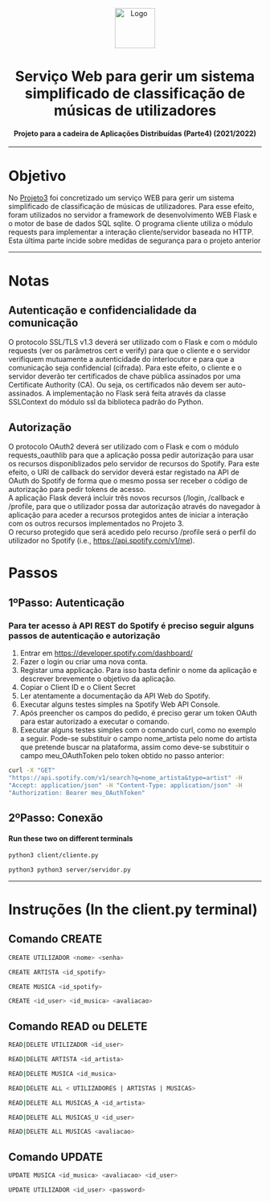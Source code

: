 <p align="center">
    <img src="https://cdn-icons-png.flaticon.com/512/5016/5016854.png" alt="Logo" width="80" height="80">
</p>

# <h1 align="center">Serviço Web para gerir um sistema simplificado de classificação de músicas de utilizadores</h1>
<h4 align="center">Projeto para a cadeira de Aplicações Distribuídas (Parte4) (2021/2022)</h4>

<hr>

# Objetivo
No <a href="https://github.com/Marcos-Sousa-Developer/Aplicacoes_Distribuidas_v3">Projeto3</a> foi concretizado um serviço WEB para gerir um sistema simplificado de classificação de músicas de utilizadores. Para esse efeito, foram utilizados no servidor a framework de desenvolvimento WEB Flask e o motor de base de dados SQL sqlite. O programa cliente utiliza o módulo requests para implementar a interação cliente/servidor baseada no HTTP. <br>
Esta última parte incide sobre medidas de segurança para o projeto anterior

<hr> 

# Notas 

## Autenticação e confidencialidade da comunicação 

O protocolo SSL/TLS v1.3 deverá ser utilizado com o Flask e com o módulo requests (ver os parâmetros cert e verify) para que o cliente e o servidor verifiquem mutuamente a autenticidade do interlocutor e para que a comunicação seja confidencial (cifrada). Para este
efeito, o cliente e o servidor deverão ter certificados de chave pública assinados por uma Certificate Authority (CA). Ou seja, os certificados não devem ser auto-assinados.
A implementação no Flask será feita através da classe SSLContext do módulo ssl da biblioteca padrão do Python. 

## Autorização 

O protocolo OAuth2 deverá ser utilizado com o Flask e com o módulo requests_oauthlib para que a aplicação possa pedir autorização para usar os recursos
disponiblizados pelo servidor de recursos do Spotify. Para este efeito, o URI de callback do servidor deverá estar registado na API de OAuth do Spotify de forma que o mesmo possa ser receber o código de autorização para pedir tokens de acesso. <br>
A aplicação Flask deverá incluir três novos recursos (/login, /callback e /profile, para que o utilizador possa dar autorização através do navegador à aplicação para aceder a recursos protegidos antes de iniciar a interação com os outros recursos implementados no Projeto 3. <br>
O recurso protegido que será acedido pelo recurso /profile será o perfil do utilizador no Spotify (i.e., https://api.spotify.com/v1/me). 

# Passos

## 1ºPasso: Autenticação 

### Para ter acesso à API REST do Spotify é preciso seguir alguns passos de autenticação e autorização

1. Entrar em https://developer.spotify.com/dashboard/
2. Fazer o login ou criar uma nova conta.
3. Registar uma applicação. Para isso basta definir o nome da aplicação e descrever
brevemente o objetivo da aplicação.
4. Copiar o Client ID e o Client Secret
5. Ler atentamente a documentação da API Web do Spotify.
6. Executar alguns testes simples na Spotify Web API Console.
7. Após preencher os campos do pedido, é preciso gerar um token OAuth para estar
autorizado a executar o comando.
8. Executar alguns testes simples com o comando curl, como no exemplo a seguir.
Pode-se substituir o campo nome_artista pelo nome do artista que pretende buscar na
plataforma, assim como deve-se substituir o campo meu_OAuthToken pelo token
obtido no passo anterior: 

```bash
curl -X "GET"
"https://api.spotify.com/v1/search?q=nome_artista&type=artist" -H
"Accept: application/json" -H "Content-Type: application/json" -H
"Authorization: Bearer meu_OAuthToken" 
```

## 2ºPasso: Conexão

#### **Run these two on different terminals** 

```bash
python3 client/cliente.py 
```
```bash
python3 python3 server/servidor.py
```
<hr> 

# Instruções (In the client.py terminal)

## Comando CREATE

```bash
CREATE UTILIZADOR <nome> <senha> 
```
```bash
CREATE ARTISTA <id_spotify> 
```
```bash
CREATE MUSICA <id_spotify> 
```
```bash
CREATE <id_user> <id_musica> <avaliacao>
```

## Comando READ ou DELETE

```bash
READ|DELETE UTILIZADOR <id_user>
```
```bash
READ|DELETE ARTISTA <id_artista>
```
```bash
READ|DELETE MUSICA <id_musica>
```
```bash
READ|DELETE ALL < UTILIZADORES | ARTISTAS | MUSICAS>
```
```bash
READ|DELETE ALL MUSICAS_A <id_artista>
```
```bash
READ|DELETE ALL MUSICAS_U <id_user>
```
```bash
READ|DELETE ALL MUSICAS <avaliacao>
```

## Comando UPDATE

```bash
UPDATE MUSICA <id_musica> <avaliacao> <id_user>
```
```bash
UPDATE UTILIZADOR <id_user> <password>
```


